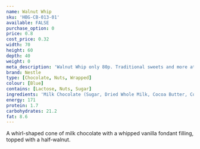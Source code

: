 ```yaml
---
name: Walnut Whip
sku: 'HBG-CB-013-01'
available: FALSE
purchase_option: 0
price: 0.8
cost_price: 0.32
width: 70
height: 60
depth: 40
weight: 0
meta_description: 'Walnut Whip only 80p. Traditional sweets and more at Humbugs Confectionery Store. Specialists in satisfying your sweet tooth!'
brand: Nestle
type: [Chocolate, Nuts, Wrapped]
colour: [Blue]
contains: [Lactose, Nuts, Sugar]
ingredients: 'Milk Chocolate (Sugar, Dried Whole Milk, Cocoa Butter, Cocoa Mass, Lactose and Proteins From Whey, Whey Powder, Vegetable Fat, Emulsifier (Soy Lecithin)), Butterfat, Sugar, Walnuts 5%, Glucose Syrup, Glucose-Fructose Syrup, Dried Egg White, Humectant (Glycerol, Flavouring, Tartaric Acid)'
energy: 171
protein: 1.7
carbohydrates: 21.2
fat: 8.6
---
```

A whirl-shaped cone of milk chocolate with a whipped vanilla fondant filling, topped with a half-walnut.